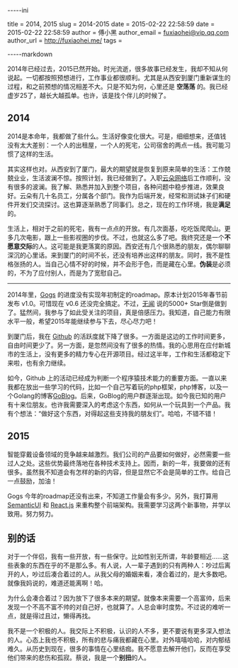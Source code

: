 -----ini

title = 2014, 2015
slug = 2014-2015
date = 2015-02-22 22:58:59
date = 2015-02-22 22:58:59
author = 傅小黑
author_email = fuxiaohei@vip.qq.com
author_url = http://fuxiaohei.me/
tags = 

-----markdown

2014年已经过去，2015已然开始。时光流逝，很多故事已经发生，我却不知从何说起。一切都按照预想进行，工作事业都很顺利。尤其是从西安到厦门重新谋生的过程，和之前预想的情况相差不大。只是不知为何，心里还是 **空荡荡** 的。我已经虚岁25了，越长大越孤单。也许，该是找个伴儿的时候了。

## 2014

2014是本命年，我都做了些什么。生活好像变化很大。可是，细细想来，还值钱没有太大差别：一个人的出租屋，一个人的死宅，公司宿舍的两点一线。我可能习惯了这样的生活。

其实这样也对。从西安到了厦门，最大的期望就是恢复到原来简单的生活：工作兢兢业业，生活波澜不惊。按照计划，我已经做到了。入职[云朵网络](http://www.yunduo.com)后工作顺利，没有很多的波澜。我了解、熟悉并加入到整个项目，各种问题中稳步推进，效果良好。云朵有几十名员工，分属各个部门。我作为后端开发，经常和测试妹子们和硬件开发们交流探讨。这也算逐渐熟悉了同事们。总之，现在的工作环境，我是**满足**的。<!--more-->

生活上，相对于之前的死宅，我有一点点的开放。有几次面基，吃吃饭爬爬山。更多几次电影，跟上一些影视圈的步伐。不过，也就这么多了吧。我终究还是一个**不愿意交际**的人。这可能是我更落寞的原因。西安还有几个很熟悉的朋友，偶尔聊聊深沉的心里话。来到厦门的时间不长，还没有培养出这样的朋友。同时，我不是性格张扬的人。当自己心情不好的时候，并不会形于色，而是藏在心里。**伪装**是必须的，不为了应付别人，而是为了宽慰自己。

------

2014年里，[Gogs](http://gogs.io) 的进度没有实现年初制定的roadmap。原本计划2015年春节前发布 v1.0。可惜现在 v0.6 还没完全搞定。不过，[无闻](http://wuwen.org) 说的5000+ Star倒是做到了。猛然间，我参与了如此受关注的项目，真是倍感压力。我知道，自己能力有限水平一般，希望2015年能继续参与下去，尽心尽力吧！

到厦门后，我在 [Github](https://github.com/fuxiaohei) 的活跃度就下降了很多。一方面是这边的工作时间更多，自由时间更少了。另一方面，是忽然间没有了很多的热情。我的心思用在应付新城市的生活上，没有更多的精力专心在开源项目。经过这半年，工作和生活都稳定下来啦，也有余力继续。

如今，Github 上的活动已经成为判断一个程序猿技术能力的重要方面。一直以来我都在放出一些学习的代码，比如一个自己写着玩的php框架，php博客，以及一个Golang的博客[GoBlog](https://github.com/fuxiaohei/Goblog)。后来，GoBlog的用户群逐渐出现。如今我已知的用户有十来位朋友。也许我需要深入的考虑这个东西，如何从一个玩具到一个产品。我有个想法：“做好这个东西，对得起这些支持我的朋友们”。哈哈，不错不错！

## 2015

智能穿戴设备领域的竞争越来越激烈。我们公司的产品要如何做好，必然需要一些过人之处。这些优势最终落地在各种技术支持上。因而，新的一年，我要做的还有很多。虽然我不知道会有怎样的新的内容，但是显然它不会是简单的工作。给自己一点鼓励，加油！

Gogs 今年的roadmap还没有出来，不知道工作量会有多少。另外，我打算用 [SemanticUI](http://semantic-ui.com) 和 [React.js](http://facebook.github.io/react/) 来重构整个前端架构。我需要学习这两个新事物，并学以致用。努力努力。

## 别的话

对于一个伴侣，我有一些开放，有一些保守。比如性别无所谓，年龄要相近......这些表象的东西在乎的不是那么多。有人说，人一辈子遇到的只有两种人：吵过后离开的人，吵过后凑合着过的人。从我父母的婚姻来看，凑合着过的，是大多数吧。就像我妈说的，难道还能离啊！哈。

为什么会凑合着过？因为放下了很多本来的期望。就像本来需要一个高富帅，后来发现一个不高不富不帅的对自己好，也就算了。人总会审时度势。不过说的难听一点，就是得过且过，懒得再找。

我不是一个积极的人。我交际上不积极，认识的人不多，更不要说有更多深入想法的人。心态上我也不积极，所有的悲与痛我都藏在心里。对外嘻嘻哈哈，对内郁结难久。从历史到现在，很多的事情在心里结痂。我不愿意去解开他们，反而在享受他们带来的悲伤和孤寂。蔡说，我是一个**别扭**的人。
